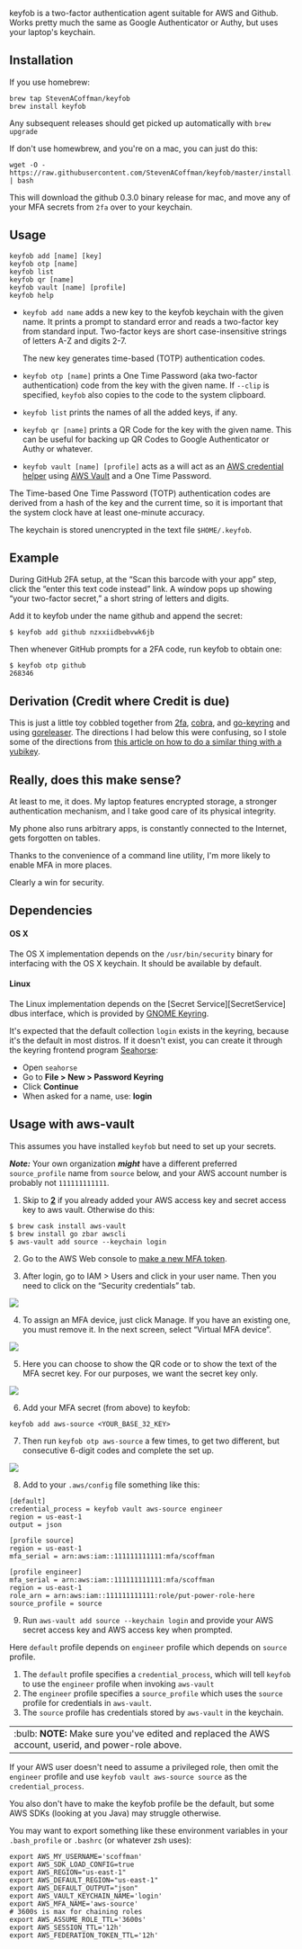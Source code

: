 keyfob is a two-factor authentication agent suitable for AWS and Github. Works pretty much the same as Google Authenticator or Authy, but uses your laptop's keychain.

## Installation

If you use homebrew:

```
brew tap StevenACoffman/keyfob
brew install keyfob
```
Any subsequent releases should get picked up automatically with `brew upgrade`

If don't use homewbrew, and you're on a mac, you can just do this:

    wget -O - https://raw.githubusercontent.com/StevenACoffman/keyfob/master/install.sh | bash


This will download the github 0.3.0 binary release for mac, and move any of your MFA secrets from `2fa` over to your keychain.

## Usage

    keyfob add [name] [key]
    keyfob otp [name]
    keyfob list
    keyfob qr [name]
    keyfob vault [name] [profile]
    keyfob help

+ `keyfob add name` adds a new key to the keyfob keychain with the given name. It
prints a prompt to standard error and reads a two-factor key from standard
input. Two-factor keys are short case-insensitive strings of letters A-Z and
digits 2-7.

  The new key generates time-based (TOTP) authentication codes.

+ `keyfob otp [name]` prints a One Time Password (aka two-factor authentication) code from the key with the
given name. If `--clip` is specified, `keyfob` also copies to the code to the system
clipboard.

+ `keyfob list` prints the names of all the added keys, if any.

+ `keyfob qr [name]` prints a QR Code for the key with the given name. This can be useful for backing up QR Codes to Google Authenticator or Authy or whatever.

+ `keyfob vault [name] [profile]` acts as a will act as an [AWS credential helper](https://docs.aws.amazon.com/cli/latest/topic/config-vars.html#sourcing-credentials-from-external-processes) using [AWS Vault](https://github.com/99designs/aws-vault/) and a One Time Password.

The Time-based One Time Password (TOTP) authentication codes are derived from a hash of the
key and the current time, so it is important that the system clock have at
least one-minute accuracy.

The keychain is stored unencrypted in the text file `$HOME/.keyfob`.

## Example

During GitHub 2FA setup, at the “Scan this barcode with your app” step,
click the “enter this text code instead” link. A window pops up showing
“your two-factor secret,” a short string of letters and digits.

Add it to keyfob under the name github and append the secret:

    $ keyfob add github nzxxiidbebvwk6jb

Then whenever GitHub prompts for a 2FA code, run keyfob to obtain one:

    $ keyfob otp github
    268346

## Derivation (Credit where Credit is due)

This is just a little toy cobbled together from [2fa](https://github.com/rsc/2fa/), [cobra](https://github.com/spf13/cobra), and [go-keyring](https://github.com/zalando/go-keyring) and using [goreleaser](https://github.com/goreleaser/goreleaser).
The directions I had below this were confusing, so I stole some of the directions from [this article on how to do a similar thing with a yubikey](https://hackernoon.com/use-a-yubikey-as-a-mfa-device-to-replace-google-authenticator-b4f4c0215f2).

## Really, does this make sense?

At least to me, it does. My laptop features encrypted storage, a stronger authentication mechanism, and I take good care of its physical integrity.

My phone also runs arbitrary apps, is constantly connected to the Internet, gets forgotten on tables.

Thanks to the convenience of a command line utility, I'm more likely to enable MFA in more places.

Clearly a win for security.

## Dependencies

#### OS X

The OS X implementation depends on the `/usr/bin/security` binary for
interfacing with the OS X keychain. It should be available by default.

#### Linux

The Linux implementation depends on the [Secret Service][SecretService] dbus
interface, which is provided by [GNOME Keyring](https://wiki.gnome.org/Projects/GnomeKeyring).

It's expected that the default collection `login` exists in the keyring, because
it's the default in most distros. If it doesn't exist, you can create it through the
keyring frontend program [Seahorse](https://wiki.gnome.org/Apps/Seahorse):

 * Open `seahorse`
 * Go to **File > New > Password Keyring**
 * Click **Continue**
 * When asked for a name, use: **login**
 
 
## Usage with aws-vault

This assumes you have installed `keyfob` but need to set up your secrets.

__*Note:*__ Your own organization __*might*__ have a different preferred `source_profile` name from `source` below, and your AWS account number is probably not `111111111111`.

1. Skip to **[2](#2)** if you already added your AWS access key and secret access key to aws vault. Otherwise do this:
```
$ brew cask install aws-vault
$ brew install go zbar awscli
$ aws-vault add source --keychain login
```

2. <a name="2"></a>Go to the AWS Web console to [make a new MFA token](https://docs.aws.amazon.com/IAM/latest/UserGuide/id_credentials_mfa_enable_virtual.html#enable-virt-mfa-for-iam-user). 

3. After login, go to IAM > Users and click in your user name. Then you need to click on the “Security credentials” tab. 
<img src="./images/aws_iam_users_security_credentials.png" />

4. To assign an MFA device, just click Manage. If you have an existing one, you must remove it. In the next screen, select “Virtual MFA device”.
<img src="./images/manage_virtual_mfa_device.png" />

5. Here you can choose to show the QR code or to show the text of the MFA secret key. For our purposes, we want the secret key only.
<img src="./images/get_mfa_secret_key.png" />
  
6. Add your MFA secret (from above) to keyfob:
```
keyfob add aws-source <YOUR_BASE_32_KEY>
```

7. Then run `keyfob otp aws-source` a few times, to get two different, but consecutive 6-digit codes and complete the set up.
<img src="./images/mfa_setup_correctly.png" />

8. Add to your `.aws/config` file something like this:
```
[default]
credential_process = keyfob vault aws-source engineer
region = us-east-1
output = json
 
[profile source]
region = us-east-1
mfa_serial = arn:aws:iam::111111111111:mfa/scoffman
 
[profile engineer]
mfa_serial = arn:aws:iam::111111111111:mfa/scoffman
region = us-east-1
role_arn = arn:aws:iam::111111111111:role/put-power-role-here
source_profile = source
```
9. Run `aws-vault add source --keychain login` and provide your AWS secret access key and AWS access key when prompted.

Here `default` profile depends on `engineer` profile which depends on `source` profile.
  1. The `default` profile specifies a `credential_process`, which will tell `keyfob` to use the `engineer` profile when invoking `aws-vault`
  2. The `engineer` profile specifies a `source_profile` which uses the `source` profile for credentials in `aws-vault`.
  3. The `source` profile has credentials stored by `aws-vault` in the keychain.

<table><tr><td>:bulb: <b>NOTE:</b> Make sure you've edited and replaced the AWS account, userid, and power-role above.</td></tr></table>

If your AWS user doesn't need to assume a privileged role, then omit the `engineer` profile and use `keyfob vault aws-source source` as the `credential_process`.

You also don't have to make the keyfob profile be the default, but some AWS SDKs (looking at you Java) may struggle otherwise.

You may want to export something like these environment variables in your `.bash_profile` or `.bashrc` (or whatever zsh uses):
```
export AWS_MY_USERNAME='scoffman'
export AWS_SDK_LOAD_CONFIG=true
export AWS_REGION="us-east-1"
export AWS_DEFAULT_REGION="us-east-1"
export AWS_DEFAULT_OUTPUT="json"
export AWS_VAULT_KEYCHAIN_NAME='login'
export AWS_MFA_NAME='aws-source'
# 3600s is max for chaining roles
export AWS_ASSUME_ROLE_TTL='3600s'
export AWS_SESSION_TTL='12h'
export AWS_FEDERATION_TOKEN_TTL='12h'
```
